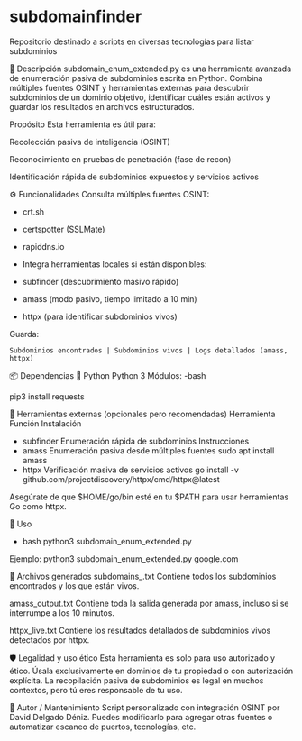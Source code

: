 # subdomainfinder
Repositorio destinado a scripts en diversas tecnologías para listar subdominios

🔎 Descripción
subdomain_enum_extended.py es una herramienta avanzada de enumeración pasiva de subdominios escrita en Python. Combina múltiples fuentes OSINT y herramientas externas para descubrir subdominios de un dominio objetivo, identificar cuáles están activos y guardar los resultados en archivos estructurados.

Propósito
Esta herramienta es útil para:

Recolección pasiva de inteligencia (OSINT)

Reconocimiento en pruebas de penetración (fase de recon)

Identificación rápida de subdominios expuestos y servicios activos

⚙️ Funcionalidades
Consulta múltiples fuentes OSINT:

  - crt.sh

  - certspotter (SSLMate)

  - rapiddns.io

  - Integra herramientas locales si están disponibles:

  - subfinder (descubrimiento masivo rápido)

  - amass (modo pasivo, tiempo limitado a 10 min)

  - httpx (para identificar subdominios vivos)

Guarda:

    Subdominios encontrados | Subdominios vivos | Logs detallados (amass, httpx)

📦 Dependencias
🔸 Python
Python 3
Módulos:
  -bash
  
pip3 install requests

🔸 Herramientas externas (opcionales pero recomendadas)
Herramienta	Función	Instalación
  - subfinder	Enumeración rápida de subdominios	Instrucciones
  - amass	Enumeración pasiva desde múltiples fuentes	sudo apt install amass
  - httpx	Verificación masiva de servicios activos	go install -v github.com/projectdiscovery/httpx/cmd/httpx@latest

Asegúrate de que $HOME/go/bin esté en tu $PATH para usar herramientas Go como httpx.

🧪 Uso
   - bash
     python3 subdomain_enum_extended.py <dominio>
     
 Ejemplo:
     python3 subdomain_enum_extended.py google.com

📁 Archivos generados
    subdomains_<dominio>.txt
    Contiene todos los subdominios encontrados y los que están vivos.

amass_output.txt
    Contiene toda la salida generada por amass, incluso si se interrumpe a los 10 minutos.

httpx_live.txt
    Contiene los resultados detallados de subdominios vivos detectados por httpx.

🛡️ Legalidad y uso ético
    Esta herramienta es solo para uso autorizado y ético.
    Úsala exclusivamente en dominios de tu propiedad o con autorización explícita.
    La recopilación pasiva de subdominios es legal en muchos contextos, pero tú eres responsable de tu uso.

🙌 Autor / Mantenimiento
   Script personalizado con integración OSINT por David Delgado Déniz.
   Puedes modificarlo para agregar otras fuentes o automatizar escaneo de puertos, tecnologías, etc.
